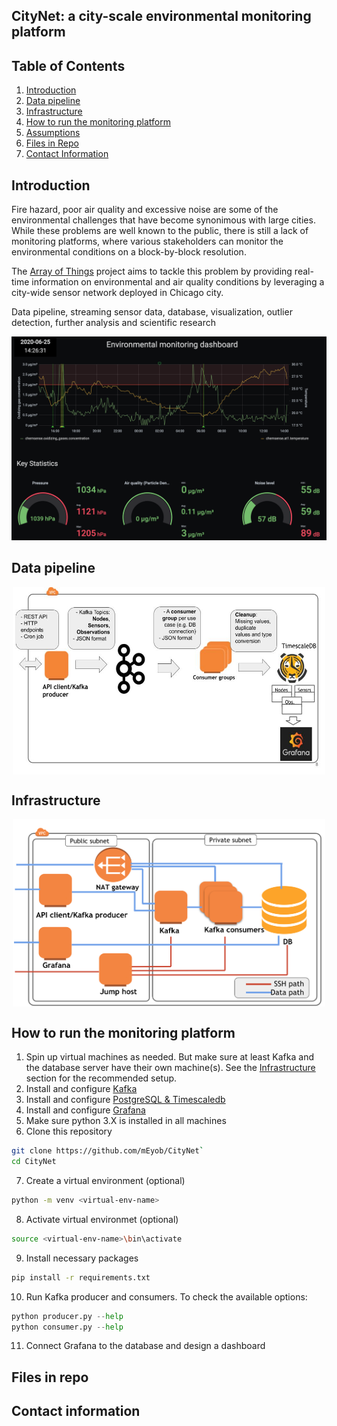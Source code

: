 ## CityNet: a city-scale environmental monitoring platform

## Table of Contents
1. [Introduction](README.md#introduction)
1. [Data pipeline](README.md#data-pipeline)
1. [Infrastructure](README.md#infrastructure)
1. [How to run the monitoring platform](README.md#how-to-run-the-monitoring-platform)
1. [Assumptions](README.md#assumptions)
1. [Files in Repo](README.md#files-in-repo)
1. [Contact Information](README.md#contact-information)


## Introduction
Fire hazard, poor air quality and excessive noise are some of the environmental challenges that have 
become synonimous with large cities. While these problems are well known to the public, there is still a lack of monitoring platforms, where various stakeholders can monitor the environmental conditions on a block-by-block resolution.

The [Array of Things](https://arrayofthings.github.io/) project aims to tackle this problem by providing real-time information on environmental and air quality conditions by leveraging a city-wide sensor network deployed in Chicago city.

Data pipeline, 
streaming sensor data, 
database, 
visualization,
outlier detection,
further analysis and scientific research

[![Demo](img/demo-screenshot.png)](https://youtu.be/BCmYLDmvXD8 "Demo")

## Data pipeline 

<center><img src="img/pipeline-architecture.jpg" align="middle" style="width: 500px; height: 300px" /></center>

## Infrastructure

<center><img src="img/infrastructure.png" align="middle" style="width: 500px; height: 300px" /></center>

## How to run the monitoring platform

1. Spin up virtual machines as needed. But make sure at least Kafka and the database server have their own machine(s). See the [Infrastructure](README.md#infrastructure) section for the recommended setup.
2. Install and configure [Kafka](https://kafka.apache.org/)
3. Install and configure [PostgreSQL & Timescaledb](https://docs.timescale.com/latest/gting-started/installation)
4. Install and configure [Grafana](https://grafana.com/)
5. Make sure python 3.X is installed in all machines
6. Clone this repository

```bash
git clone https://github.com/mEyob/CityNet`
cd CityNet
```
7. Create a virtual environment (optional)

```bash
python -m venv <virtual-env-name>
```
8. Activate virtual environmet (optional)

```bash
source <virtual-env-name>\bin\activate
```
9. Install necessary packages 

```bash
pip install -r requirements.txt
```

10. Run Kafka producer and consumers. To check the available options:

```python
python producer.py --help
python consumer.py --help
```
11. Connect Grafana to the database and design a dashboard

## Files in repo

## Contact information
